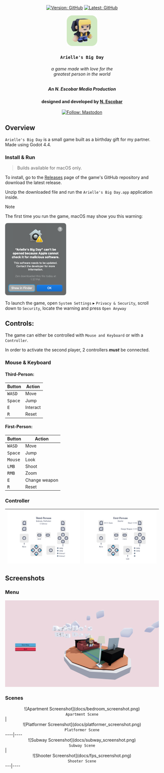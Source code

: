 <div align="center" >
  <!--
  itch color: #fa5c5c
  github color: brightgreen
  label color: #505050
  mastodon color: #6364FF
  -->

  <div>
    <a href="https://github.com/nickesc/4ajs/releases/latest"><img alt="Version: GitHub" src="https://img.shields.io/github/v/release/nickesc/4ajs?include_prereleases&sort=semver&style=for-the-badge&logo=github&label=Release&labelColor=%23505050&color=brightgreen"></a>
    <a href="https://github.com/nickesc/4ajs"><img alt="Latest: GitHub" src="https://img.shields.io/github/last-commit/nickesc/4ajs?display_timestamp=committer&style=for-the-badge&logo=github&label=Latest&labelColor=%23505050&color=brightgreen"></a>
  </div>
  <br>
  <img src="icon.png" width=100 alt="Arielle's Big Day icon">
  <h3 align="center">
   <code>Arielle's Big Day</code>
  </h3>
  <h6 align="center">
    a game made with love for the<br>
    greatest person in the world
  </h6>
  <h5 align="center">
    An N. Escobar Media Production
  </h4>
  <h4 align="center">
    designed and developed by <a href="https://nickesc.github.io">N. Escobar</a>
  </h4>
  <div align="center">
    <a href="https://infosec.exchange/@nickesc"><img alt="Follow: Mastodon" src="https://img.shields.io/mastodon/follow/109578095057040584?domain=infosec.exchange&style=for-the-badge&logo=mastodon&label=Follow&labelColor=%23505050&color=%236364FF"></a>
  </div>
</div>

## Overview

`Arielle's Big Day` is a small game built as a birthday gift for my partner. Made using Godot 4.4.

### Install & Run

> Builds available for macOS only.

To install, go to the [Releases](https://github.com/nickesc/4ajs/releases/latest) page of the game's GitHub repository and download the latest release.

Unzip the downloaded file and run the `Arielle's Big Day.app` application inside.

> [!NOTE]
> The first time you run the game, macOS may show you this warning:
> 
> <img alt="Apple launch warning" src="docs/warning.png" width=200>
>
> To launch the game, open `System Settings` ▸ `Privacy & Security`, scroll down to `Security`, locate the warning and press `Open Anyway`

## Controls:

The game can either be controlled with `Mouse and Keyboard` or with a `Controller`.

In order to activate the second player, 2 controllers ***must*** be connected. 

### Mouse & Keyboard

#### Third-Person:
Button | Action
----|----
<kbd>WASD</kbd> | Move
<kbd>Space</kbd> | Jump
<kbd>E</kbd> | Interact
<kbd>R</kbd> | Reset

#### First-Person:

Button | Action
----|----
<kbd>WASD</kbd> | Move
<kbd>Space</kbd> | Jump
<kbd>Mouse</kbd> | Look
<kbd>LMB</kbd> | Shoot
<kbd>RMB</kbd> | Zoom
<kbd>E</kbd> | Change weapon
<kbd>R</kbd> | Reset

### Controller

![Third-person controller layout](docs/third-person.png) | ![First-person controller layout](docs/first-person.png)
----|----

## Screenshots

### Menu
<div align="center">
  <img alt="Menu Screenshot" src="docs/menu_screenshot.png" width=700>
</div>


### Scenes

<div align="center"> ![Apartment Screenshot](docs/bedroom_screenshot.png) <br> <code>Apartment Scene</code> </div> | <div align="center"> ![Platformer Screenshot](docs/platformer_screenshot.png) <br> <code>Platformer Scene</code> </div> 
----|----

<div align="center"> ![Subway Screenshot](docs/subway_screenshot.png) <br> <code>Subway Scene</code> </div>  | <div align="center"> ![Shooter Screenshot](docs/fps_screenshot.png) <br> <code>Shooter Scene</code> </div>
---|----
